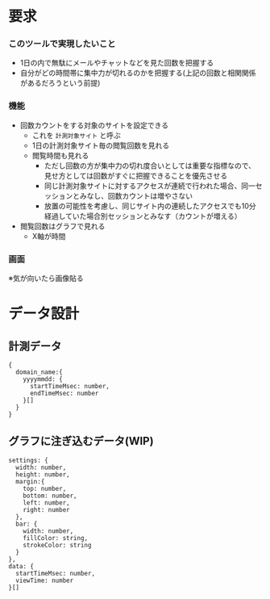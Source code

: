 要求
==============================

### このツールで実現したいこと
* 1日の内で無駄にメールやチャットなどを見た回数を把握する
* 自分がどの時間帯に集中力が切れるのかを把握する(上記の回数と相関関係があるだろうという前提)

### 機能
* 回数カウントをする対象のサイトを設定できる
  * これを `計測対象サイト` と呼ぶ
  * 1日の計測対象サイト毎の閲覧回数を見れる
  * 閲覧時間も見れる
    * ただし回数の方が集中力の切れ度合いとしては重要な指標なので、見せ方としては回数がすぐに把握できることを優先させる
    * 同じ計測対象サイトに対するアクセスが連続で行われた場合、同一セッションとみなし、回数カウントは増やさない
    * 放置の可能性を考慮し、同じサイト内の連続したアクセスでも10分経過していた場合別セッションとみなす（カウントが増える）
* 閲覧回数はグラフで見れる
  * X軸が時間

### 画面
※気が向いたら画像貼る

データ設計
==============================

計測データ
------------------------------
```
{
  domain_name:{
    yyyymmdd: {
      startTimeMsec: number,
      endTimeMsec: number
    }[]
  }
}
```

グラフに注ぎ込むデータ(WIP)
------------------------------
```
settings: {
  width: number,
  height: number,
  margin:{
    top: number, 
    bottom: number, 
    left: number, 
    right: number
  },
  bar: {
    width: number,
    fillColor: string,
    strokeColor: string 
  }
},
data: {
  startTimeMsec: number,
  viewTime: number
}[]
```